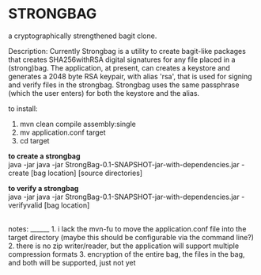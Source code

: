 STRONGBAG
=========
a cryptographically strengthened bagit clone.

Description: Currently Strongbag is a utility to create bagit-like packages that creates SHA256withRSA digital signatures for any file placed in a (strong)bag. The application, at present, can creates a keystore and generates a 2048 byte RSA keypair, with alias 'rsa', that is used for signing and verify files in the strongbag. Strongbag uses the same passphrase (which the user enters) for both the keystore and the alias.  

to install:

1. mvn clean compile assembly:single
2. mv application.conf target
3. cd target

<b>to create a strongbag</b><br />
java -jar java -jar StrongBag-0.1-SNAPSHOT-jar-with-dependencies.jar -create [bag location] [source directories]

<b>to verify a strongbag</b><br />
java -jar java -jar StrongBag-0.1-SNAPSHOT-jar-with-dependencies.jar -verifyvalid [bag location]

<br />
notes:
______
1. i lack the mvn-fu to move the application.conf file into the target directory (maybe this should be configurable via the command line?)<br />
2. there is no zip writer/reader, but the application will support multiple compression formats
3. encryption of the entire bag, the files in the bag, and both will be supported, just not yet
